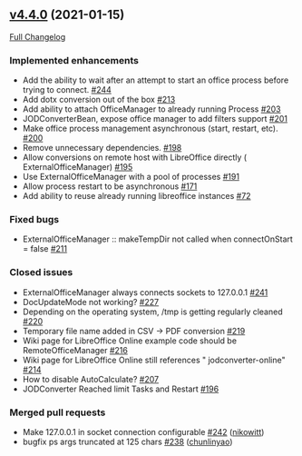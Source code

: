 ## [v4.4.0](https://github.com/jodconverter/jodconverter/tree/v4.4.0) (2021-01-15)

[Full Changelog](https://github.com/jodconverter/jodconverter/compare/v4.3.0...v4.4.0)

### **Implemented enhancements**

- Add the ability to wait after an attempt to start an office process before trying to
  connect. [\#244](https://github.com/jodconverter/jodconverter/issues/244)
- Add dotx conversion out of the box [\#213](https://github.com/jodconverter/jodconverter/issues/213)
- Add ability to attach OfficeManager to already running
  Process [\#203](https://github.com/jodconverter/jodconverter/issues/203)
- JODConverterBean, expose office manager to add filters
  support [\#201](https://github.com/jodconverter/jodconverter/issues/201)
- Make office process management asynchronous \(start, restart,
  etc\). [\#200](https://github.com/jodconverter/jodconverter/issues/200)
- Remove unnecessary dependencies. [\#198](https://github.com/jodconverter/jodconverter/issues/198)
- Allow conversions on remote host with LibreOffice directly (
  ExternalOfficeManager) [\#195](https://github.com/sbraconnier/jodconverter/issues/195)
- Use ExternalOfficeManager with a pool of processes [\#191](https://github.com/sbraconnier/jodconverter/issues/191)
- Allow process restart to be asynchronous [\#171](https://github.com/sbraconnier/jodconverter/issues/171)
- Add ability to reuse already running libreoffice
  instances [\#72](https://github.com/sbraconnier/jodconverter/issues/72)

### **Fixed bugs**

- ExternalOfficeManager :: makeTempDir not called when connectOnStart =
  false [\#211](https://github.com/sbraconnier/jodconverter/issues/211)

### **Closed issues**

- ExternalOfficeManager always connects sockets to
  127.0.0.1 [\#241](https://github.com/sbraconnier/jodconverter/issues/241)
- DocUpdateMode not working? [\#227](https://github.com/sbraconnier/jodconverter/issues/227)
- Depending on the operating system, /tmp is getting regularly
  cleaned [\#220](https://github.com/sbraconnier/jodconverter/issues/220)
- Temporary file name added in CSV -\> PDF conversion [\#219](https://github.com/sbraconnier/jodconverter/issues/219)
- Wiki page for LibreOffice Online example code should be
  RemoteOfficeManager [\#216](https://github.com/sbraconnier/jodconverter/issues/216)
- Wiki page for LibreOffice Online still references "
  jodconverter-online" [\#214](https://github.com/sbraconnier/jodconverter/issues/214)
- How to disable AutoCalculate? [\#207](https://github.com/sbraconnier/jodconverter/issues/207)
- JODConverter Reached limit Tasks and Restart  [\#196](https://github.com/sbraconnier/jodconverter/issues/196)

### **Merged pull requests**

- Make 127.0.0.1 in socket connection
  configurable [\#242](https://github.com/sbraconnier/jodconverter/pull/242) ([nikowitt](https://github.com/nikowitt))
- bugfix ps args truncated at 125
  chars [\#238](https://github.com/sbraconnier/jodconverter/pull/238) ([chunlinyao](https://github.com/chunlinyao))
